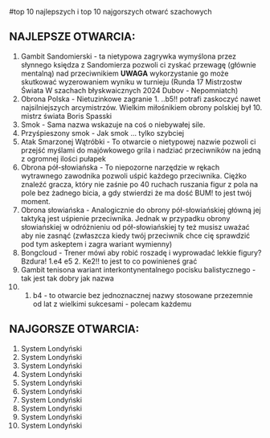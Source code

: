 #top 10 najlepszych i top 10 najgorszych otwarć szachowych 

## NAJLEPSZE OTWARCIA:
1. Gambit Sandomierski - ta nietypowa zagrywka wymyślona przez słynnego księdza z Sandomierza pozwoli ci zyskać przewagę (głównie mentalną) nad przeciwnikiem **UWAGA** wykorzystanie go może skutkować wyzerowaniem wyniku w turnieju (Runda 17 Mistrzostw Świata W szachach błyskwaicznych 2024 Dubov - Nepomniatch) 
2. Obrona Polska - Nietuzinkowe zagranie 1. ..b5!! potrafi zaskoczyć nawet najsilniejszych arcymistrzów. Wielkim miłośnikiem obrony polskiej był 10. mistrz świata Boris Spasski  
3. Smok - Sama nazwa wskazuje na coś o niebywałej sile.
4. Przyśpieszony smok - Jak smok ... tylko szybciej
5. Atak Smarzonej Wątróbki - To otwarcie o nietypowej nazwie pozwoli ci przejść myślami do majówkowego grila i nadziać przeciwników na jedną z ogromnej ilości pułapek
6. Obrona pół-słowiańska - To niepozorne narzędzie w rękach wytrawnego zawodnika pozwoli uśpić każdego przeciwnika. Ciężko znaleźć gracza, który nie zaśnie po 40 ruchach ruszania figur z pola na pole bez żadnego bicia, a gdy stwierdzi że ma dość BUM! to jest twój moment.
7. Obrona słowiańska - Analogicznie do obrony pół-słowiańskiej główną jej taktyką jest uśpienie przeciwnika. Jednak w przypadku obrony słowiańskiej w odróżnieniu od pół-słowiańskiej ty też musisz uważać aby nie zasnąć (zwłaszcza kiedy twój przeciwnik chce cię sprawdzić pod tym askeptem i zagra wariant wymienny)
8. Bongcloud - Trener mówi aby robić roszadę i wyprowadać lekkie figury? Bzdura! 1.e4 e5 2. Ke2!! to jest to co powinieneś grać
9. Gambit tenisona wariant interkontynentalnego pocisku balistycznego - tak jest tak dobry jak nazwa
10. 1. b4 - to otwarcie bez jednoznacznej nazwy stosowane przezemnie od lat z wielkimi sukcesami - polecam każdemu

## NAJGORSZE OTWARCIA:
1. System Londyński
1. System Londyński
2. System Londyński
3. System Londyński
4. System Londyński
5. System Londyński
6. System Londyński
7. System Londyński
8. System Londyński
9. System Londyński
